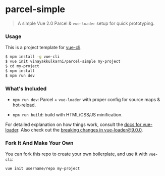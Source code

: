 # parcel-simple

> A simple Vue 2.0 Parcel & `vue-loader` setup for quick prototyping.

### Usage

This is a project template for [vue-cli](https://github.com/vuejs/vue-cli).

```bash
$ npm install -g vue-cli
$ vue init vinayakkulkarni/parcel-simple my-project
$ cd my-project
$ npm install
$ npm run dev
```

### What's Included

* `npm run dev`: Parcel + `vue-loader` with proper config for source maps &
  hot-reload.

* `npm run build`: build with HTML/CSS/JS minification.

For detailed explanation on how things work, consult the
[docs for vue-loader](http://vuejs.github.io/vue-loader). Also check out the
[breaking changes in vue-loader@9.0.0](https://github.com/vuejs/vue-loader/releases/tag/v9.0.0).

### Fork It And Make Your Own

You can fork this repo to create your own boilerplate, and use it with
`vue-cli`:

```bash
vue init username/repo my-project
```
